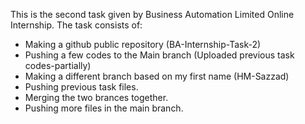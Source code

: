 This is the second task given by Business Automation Limited Online Internship. The task consists of:
- Making a github public repository (BA-Internship-Task-2)
- Pushing a few codes to the Main branch (Uploaded previous task codes-partially)
- Making a different branch based on my first name (HM-Sazzad)
- Pushing previous task files.
- Merging the two brances together.
- Pushing more files in the main branch. 

